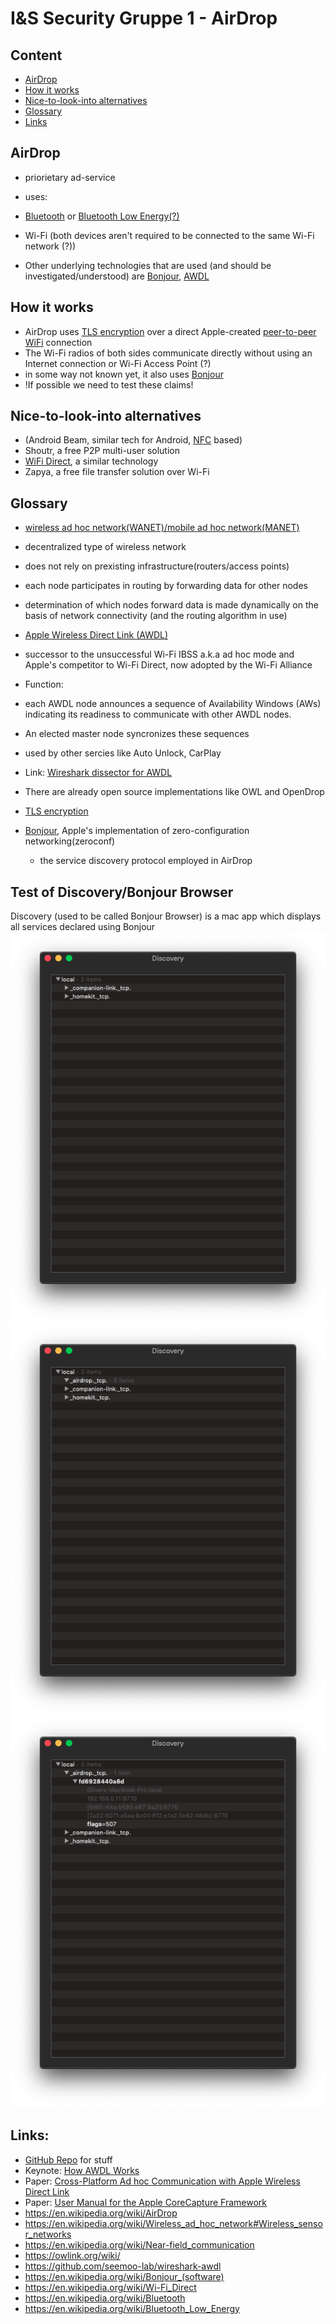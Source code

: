 # I&S Security Gruppe 1 - AirDrop

## Content

*   [AirDrop](#airdrop)
*   [How it works](#how-it-works)
*   [Nice-to-look-into alternatives](#nice-to-look-into)
*   [Glossary](#glossary)
*   [Links](#link)

## AirDrop

*   priorietary ad-service
*   uses:

*   [Bluetooth](https://en.wikipedia.org/wiki/Bluetooth) or [Bluetooth Low Energy(?)](https://en.wikipedia.org/wiki/Bluetooth_Low_Energy)
*   Wi-Fi (both devices aren't required to be connected to the same Wi-Fi network (?))
*   Other underlying technologies that are used (and should be investigated/understood) are [Bonjour](#bonjour), [AWDL](#AWDL)

## How it works

*   AirDrop uses [TLS encryption](https://en.wikipedia.org/wiki/Transport_Layer_Security) over a direct Apple-created <a href="">peer-to-peer</a> <a href="">WiFi</a> connection
*   The Wi-Fi radios of both sides communicate directly without using an Internet connection or Wi-Fi Access Point (?)
*   in some way not known yet, it also uses [Bonjour](https://en.wikipedia.org/wiki/Bonjour_(software))
*   !If possible we need to test these claims!

## Nice-to-look-into alternatives

*   (Android Beam, similar tech for Android, [NFC](https://en.wikipedia.org/wiki/Near-field_communication) based)
*   Shoutr, a free P2P multi-user solution
*   [WiFi Direct](https://en.wikipedia.org/wiki/Wi-Fi_Direct), a similar technology
*   Zapya, a free file transfer solution over Wi-Fi

## Glossary

*   [wireless ad hoc network(WANET)/mobile ad hoc network(MANET)](https://en.wikipedia.org/wiki/Wireless_ad_hoc_network#Wireless_sensor_networks)

*   decentralized type of wireless network
*   does not rely on prexisting infrastructure(routers/access points)
*   each node participates in routing by forwarding data for other nodes
*   determination of which nodes forward data is made dynamically on the basis of network connectivity (and the routing algorithm in use)

*   [Apple Wireless Direct Link (AWDL)](https://owlink.org/wiki/)

*   successor to the unsuccessful Wi-Fi IBSS a.k.a ad hoc mode and Apple's competitor to Wi-Fi Direct, now adopted by the Wi-Fi Alliance
*   Function:

*   each AWDL node announces a sequence of Availability Windows (AWs) indicating its readiness to communicate with other AWDL nodes.
*   An elected master node syncronizes these sequences

*   used by other sercies like Auto Unlock, CarPlay
*   Link: [Wireshark dissector for AWDL](https://github.com/seemoo-lab/wireshark-awdl)
*   There are already open source implementations like OWL and OpenDrop

*   [TLS encryption](https://en.wikipedia.org/wiki/Transport_Layer_Security)
*   [Bonjour](https://en.wikipedia.org/wiki/Bonjour_(software)), Apple's implementation of zero-configuration networking(zeroconf)
    *   the service discovery protocol employed in AirDrop

## Test of Discovery/Bonjour Browser

Discovery (used to be called Bonjour Browser) is a mac app which displays all services declared using Bonjour
![stat1](https://github.com/TK5-Tim/FreedomDrop/blob/master/Screenshot%202020-03-17%20at%2000.54.55.png)
![stat2](https://github.com/TK5-Tim/FreedomDrop/blob/master/Screenshot%202020-03-17%20at%2000.54.47.png)
![stat3](https://github.com/TK5-Tim/FreedomDrop/blob/master/Screenshot%202020-03-17%20at%2000.54.26.png)
## Links:

*   [GitHub Repo](#) for stuff
*   Keynote: [How AWDL Works](https://youtu.be/gr7ZOHxGLpI?t=1306)
*   Paper: [Cross-Platform Ad hoc Communication with Apple Wireless Direct Link](https://arxiv.org/pdf/1812.06743.pdf)
*   Paper: [User Manual for the Apple CoreCapture Framework](https://arxiv.org/pdf/1808.07353.pdf)
*   https://en.wikipedia.org/wiki/AirDrop
*   https://en.wikipedia.org/wiki/Wireless_ad_hoc_network#Wireless_sensor_networks
*   https://en.wikipedia.org/wiki/Near-field_communication
*   https://owlink.org/wiki/
*   https://github.com/seemoo-lab/wireshark-awdl
*   https://en.wikipedia.org/wiki/Bonjour_(software)
*   https://en.wikipedia.org/wiki/Wi-Fi_Direct
*   https://en.wikipedia.org/wiki/Bluetooth
*   https://en.wikipedia.org/wiki/Bluetooth_Low_Energy

